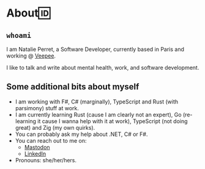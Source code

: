 # About🆔 

## `whoami`

I am Natalie Perret, a Software Developer, currently based in Paris and working @ [Veepee](https://www.veepee.com). 

I like to talk and write about mental health, work, and software development.

## Some additional bits about myself

- I am working with F#, C# (marginally), TypeScript and Rust (with parsimony) stuff at work.
- I am currently learning Rust (cause I am clearly not an expert), Go (re-learning it cause I wanna help with it at work), TypeScript (not doing great) and Zig (my own quirks).
- You can probably ask my help about .NET, C# or F#.
- You can reach out to me on:
  - [Mastodon](https://mastodon.social/@natalie_perret)
  - [LinkedIn](https://www.linkedin.com/in/natalie-perret)
- Pronouns: she/her/hers.
